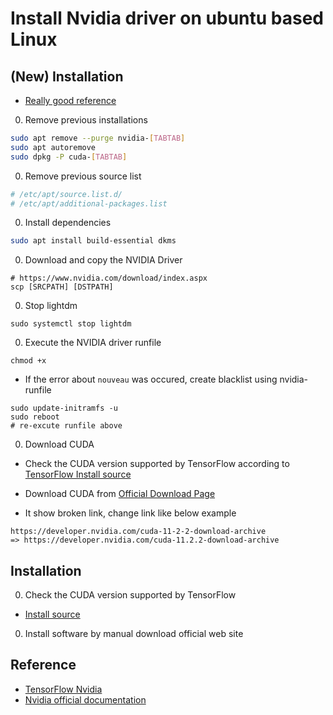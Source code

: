 # Install Nvidia driver on ubuntu based Linux

## (New) Installation

- [Really good reference](https://gist.github.com/wangruohui/df039f0dc434d6486f5d4d098aa52d07#install-nvidia-graphics-driver-via-apt-get)

0. Remove previous installations

```bash
sudo apt remove --purge nvidia-[TABTAB]
sudo apt autoremove
sudo dpkg -P cuda-[TABTAB]
```

0. Remove previous source list

```bash
# /etc/apt/source.list.d/
# /etc/apt/additional-packages.list
```

0. Install dependencies

```bash
sudo apt install build-essential dkms
```

0. Download and copy the NVIDIA Driver

```
# https://www.nvidia.com/download/index.aspx
scp [SRCPATH] [DSTPATH]
```

0. Stop lightdm

```
sudo systemctl stop lightdm
```

0. Execute the NVIDIA driver runfile

```
chmod +x 
```

- If the error about `nouveau` was occured, create blacklist using nvidia-runfile

```
sudo update-initramfs -u
sudo reboot
# re-excute runfile above
```

0. Download CUDA

- Check the CUDA version supported by TensorFlow according to [TensorFlow Install source](https://www.tensorflow.org/install/source#gpu)

- Download CUDA from [Official Download Page](https://developer.nvidia.com/cuda-toolkit-archive)

- It show broken link, change link like below example

```
https://developer.nvidia.com/cuda-11-2-2-download-archive
=> https://developer.nvidia.com/cuda-11.2.2-download-archive
```


## Installation

0. Check the CUDA version supported by TensorFlow

- [Install source](https://www.tensorflow.org/install/source)

0. Install software by manual download official web site

## Reference

- [TensorFlow Nvidia](https://www.tensorflow.org/install/gpu)
- [Nvidia official documentation]()
